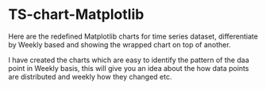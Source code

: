 # TS-chart-Matplotlib
Here are the redefined Matplotlib charts for time series dataset, differentiate by Weekly based and showing the wrapped chart on top of another.

I have created the charts which are easy to identify the pattern of the daa point in Weekly basis, this will give you an idea 
about the how data points are distributed and weekly how they changed etc.
